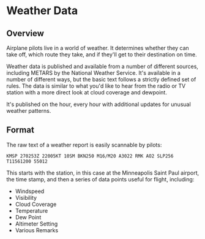 # Weather Data

## Overview

Airplane pilots live in a world of weather.  It determines whether they can take off, which route they take, and if they'll get to their destination on time.

Weather data is published and available from a number of different sources, including METARS by the National Weather Service.  It's available in a number of different ways, but the basic text follows a strictly defined set of rules.  The data is similar to what you'd like to hear from the radio or TV station with a more direct look at cloud coverage and dewpoint.

It's published on the hour, every hour with additional updates for unusual weather patterns.

## Format

The raw text of a weather report is easily scannable by pilots:

`KMSP 270253Z 22005KT 10SM BKN250 M16/M20 A3022 RMK AO2 SLP256 T11561200 55012`

This starts with the station, in this case at the Minneapolis Saint Paul airport, the time stamp, and then a series of data points useful for flight, including:

- Windspeed
- Visibility
- Cloud Coverage
- Temperature
- Dew Point
- Altimeter Setting
- Various Remarks
